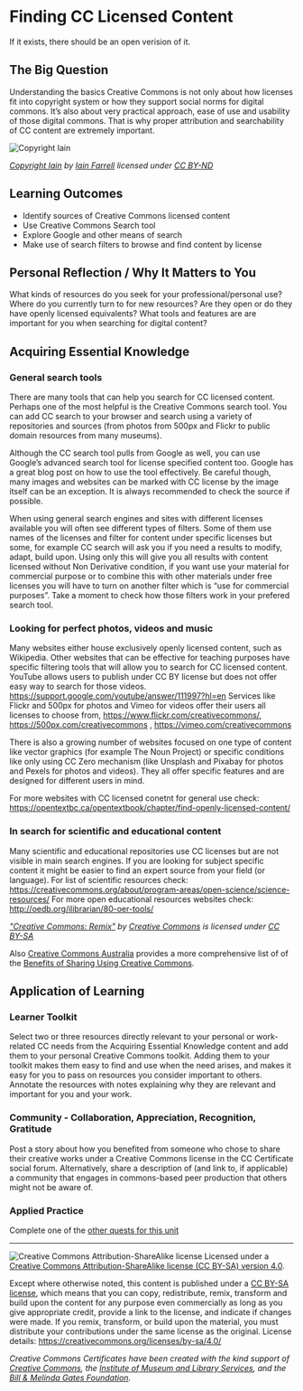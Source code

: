 # Finding CC Licensed Content

If it exists, there should be an open verision of it.

## The Big Question

Understanding the basics Creative Commons is not only about how licenses fit into copyright system or how they support social norms for digital commons. It’s also about very practical approach, ease of use and usability of those digital commons. That is why proper attribution and searchability of CC content are extremely important. 

![Copyright Iain](https://github.com/creativecommons/cc-cert-core/blob/master/images/commons/copyright-iain.jpg "Copyright Iain")

*[Copyright Iain](https://www.flickr.com/photos/iain/4804390638/) by [Iain Farrell](https://www.flickr.com/photos/iain/) licensed under [CC BY-ND](https://creativecommons.org/licenses/by-nd/2.0/)*


## Learning Outcomes

* Identify sources of Creative Commons licensed content 
* Use Creative Commons Search tool 
* Explore Google and other means of search   
* Make use of search filters to browse and find content by license

## Personal Reflection / Why It Matters to You  
  
What kinds of resources do you seek for your professional/personal use? Where do you currently turn to for new resources? Are they open or do they have openly licensed equivalents? What tools and features are are important for you when searching for digital content?

## Acquiring Essential Knowledge 



### General search tools

There are many tools that can help you search for CC licensed content. Perhaps one of the most helpful is the Creative Commons search tool. You can add CC search to your browser and search using a variety of repositories and sources (from photos from 500px and Flickr to public domain resources from many museums).

Although the CC search tool pulls from Google as well, you can use Google’s advanced search tool for license specified content too. Google has a great blog post on how to use the tool effectively. Be careful though, many images and websites can be marked with CC license by the image itself can be an exception. It is always recommended to check the source if possible. 

When using general search engines and sites with different licenses available you will often see different types of filters. Some of them use names of the licenses and filter for content under specific licenses but some, for example CC search will ask you if you need a results to modify, adapt, build upon. Using only this will give you all results with content licensed without Non Derivative condition, if you want use your material for commercial purpose or to combine this with other materials under free licenses you will have to turn on another filter which is “use for commercial purposes”. Take a moment to check how those filters work in your prefered search tool.


### Looking for perfect photos, videos and music

Many websites either house exclusively openly licensed content, such as Wikipedia. Other websites that can be effective for teaching purposes have specific filtering tools that will allow you to search for CC licensed content.
YouTube allows users to publish under CC BY license but does not offer easy way to search for those videos. https://support.google.com/youtube/answer/111997?hl=en
Services like Flickr and 500px for photos and Vimeo for videos offer their users all licenses to choose from, 
https://www.flickr.com/creativecommons/, https://500px.com/creativecommons , https://vimeo.com/creativecommons 

There is also a growing number of websites focused on one type of content like vector graphics (for example The Noun Project) or specific conditions like only using CC Zero mechanism (like Unsplash and Pixabay for photos and Pexels for photos and videos). They all offer specific features and are designed for different users in mind. 

For more websites with CC licensed conetnt for general use check: https://opentextbc.ca/opentextbook/chapter/find-openly-licensed-content/ 


### In search for scientific and educational content 

Many scientific and educational repositories use CC licenses but are not visible in main search engines. If you are looking for subject specific content it might be easier to find an expert source from your field (or language). 
For list of scientific resources check: 
https://creativecommons.org/about/program-areas/open-science/science-resources/ 
For more open educational resources websites check: 
http://oedb.org/ilibrarian/80-oer-tools/ 


*["Creative Commons: Remix"](https://vimeo.com/151666798) by [Creative Commons](https://vimeo.com/creativecommonsvideos) is licensed under [CC BY-SA](https://creativecommons.org/licenses/by-sa/3.0)*

Also [Creative Commons Australia](http://creativecommons.org.au) provides a more comprehensive list of of the [Benefits of Sharing Using Creative Commons](http://creativecommons.org.au/content/Benefits_of_CC_08.pdf).


## Application of Learning

### Learner Toolkit
Select two or three resources directly relevant to your personal or work-related CC needs from the Acquiring Essential Knowledge content and add them to your personal Creative Commons toolkit. Adding them to your toolkit makes them easy to find and use when the need arises, and makes it easy for you to pass on resources you consider important to others. Annotate the resources with notes explaining why they are relevant and important for you and your work.

### Community - Collaboration, Appreciation, Recognition, Gratitude
Post a story about how you benefited from someone who chose to share their creative works under a Creative Commons license in the CC Certificate social forum. Alternatively, share a description of (and link to, if applicable) a community that engages in commons-based peer production that others might not be aware of.

### Applied Practice

Complete one of the  [other quests for this unit](https://certificates.creativecommons.org/quests/assignments/create-an-instruction-for-your-favourite-cc-search-tool/)

----

![Creative Commons Attribution-ShareAlike license](https://github.com/creativecommons/cc-cert-core/blob/master/images/cc-by-sa-88x31.png "CC BY-SA")
Licensed under a [Creative Commons Attribution-ShareAlike license (CC BY-SA) version 4.0](https://creativecommons.org/licenses/by-sa/4.0/).

Except where otherwise noted, this content is published under a [CC BY-SA license](https://creativecommons.org/licenses/by-sa/4.0/), which means that you can copy, redistribute, remix, transform and build upon the content for any purpose even commercially as long as you give appropriate credit, provide a link to the license, and indicate if changes were made. If you remix, transform, or build upon the material, you must distribute your contributions under the same license as the original.
License details: https://creativecommons.org/licenses/by-sa/4.0/

*Creative Commons Certificates have been created with the kind support of [Creative Commons](http://creativecommons.org/), the [Institute of Museum and Library Services](https://www.imls.gov/), and the [Bill &amp; Melinda Gates Foundation](http://www.gatesfoundation.org/).*

